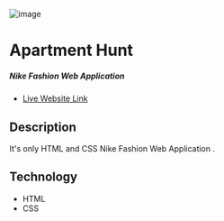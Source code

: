 ![image](https://i.ibb.co/HPq9rDN/screenshot-azizul016-github-io-2021-01-21-22-23-29.png "NIKE FASHION")

<h1>Apartment Hunt </h1> <h5>Nike Fashion Web Application</h5>
   <ul> 
	  <li> <a target="_blank" href="https://azizul016.github.io/Landing-Page-Assinment/"> Live Website Link</a>
   </ul>
    
<h2>Description </h2>
<p> It's only HTML and CSS Nike Fashion Web Application .</p>
     
  <h2> Technology </h2>
   <ul> 
     <li> HTML
     <li> CSS
 </ul>

